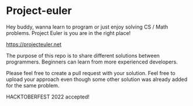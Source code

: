 # Project-euler
Hey buddy, wanna learn to program or just enjoy solving CS / Math problems. Project Euler is you are in the right place!

https://projecteuler.net

The purpose of this repo is to share different solutions between programmers. Beginners can learn from more experienced developers.

Please feel free to create a pull request with your solution. Feel free to upload your approach even though some other solution was already added for the same problem.

HACKTOBERFEST 2022 accepted!
